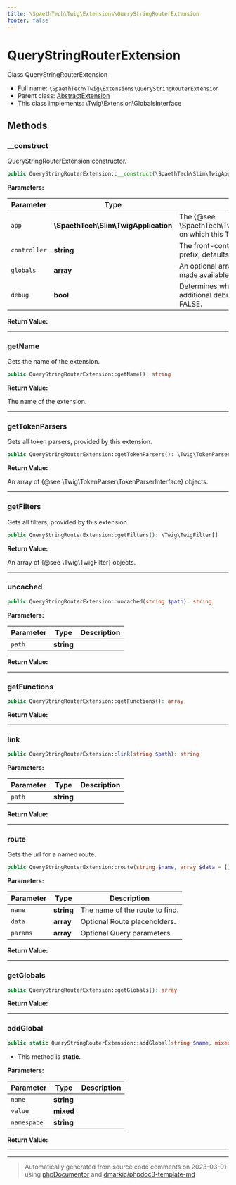 ```yaml
---
title: \SpaethTech\Twig\Extensions\QueryStringRouterExtension
footer: false
---
```


# QueryStringRouterExtension

Class QueryStringRouterExtension



* Full name: `\SpaethTech\Twig\Extensions\QueryStringRouterExtension`
* Parent class: [AbstractExtension](../../../../doc.md)
* This class implements: \Twig\Extension\GlobalsInterface



## Methods

### __construct

QueryStringRouterExtension constructor.

```php
public QueryStringRouterExtension::__construct(\SpaethTech\Slim\TwigApplication $app, string $controller = &quot;/index.php&quot;, array $globals = [], bool $debug = false): mixed
```








**Parameters:**

| Parameter | Type | Description |
|-----------|------|-------------|
| `app` | **\SpaethTech\Slim\TwigApplication** | The {@see \SpaethTech\Twig\Extensions\Application} on which this Twig Extension operates. |
| `controller` | **string** | The front-controller script as an URL prefix, defaults to &quot;/index.php&quot;. |
| `globals` | **array** | An optional array of global values to be made available to all Twig templates. |
| `debug` | **bool** | Determines whether or not to display additional debug messages, defaults to FALSE. |


**Return Value:**





---
### getName

Gets the name of the extension.

```php
public QueryStringRouterExtension::getName(): string
```









**Return Value:**

The name of the extension.



---
### getTokenParsers

Gets all token parsers, provided by this extension.

```php
public QueryStringRouterExtension::getTokenParsers(): \Twig\TokenParser\TokenParserInterface[]
```









**Return Value:**

An array of {@see \Twig\TokenParser\TokenParserInterface} objects.



---
### getFilters

Gets all filters, provided by this extension.

```php
public QueryStringRouterExtension::getFilters(): \Twig\TwigFilter[]
```









**Return Value:**

An array of {@see \Twig\TwigFilter} objects.



---
### uncached



```php
public QueryStringRouterExtension::uncached(string $path): string
```








**Parameters:**

| Parameter | Type | Description |
|-----------|------|-------------|
| `path` | **string** |  |


**Return Value:**





---
### getFunctions



```php
public QueryStringRouterExtension::getFunctions(): array
```









**Return Value:**





---
### link



```php
public QueryStringRouterExtension::link(string $path): string
```








**Parameters:**

| Parameter | Type | Description |
|-----------|------|-------------|
| `path` | **string** |  |


**Return Value:**





---
### route

Gets the url for a named route.

```php
public QueryStringRouterExtension::route(string $name, array $data = [], array $params = []): string
```








**Parameters:**

| Parameter | Type | Description |
|-----------|------|-------------|
| `name` | **string** | The name of the route to find. |
| `data` | **array** | Optional Route placeholders. |
| `params` | **array** | Optional Query parameters. |


**Return Value:**





---
### getGlobals



```php
public QueryStringRouterExtension::getGlobals(): array
```









**Return Value:**





---
### addGlobal



```php
public static QueryStringRouterExtension::addGlobal(string $name, mixed $value, string $namespace = &quot;app&quot;): mixed
```



* This method is **static**.




**Parameters:**

| Parameter | Type | Description |
|-----------|------|-------------|
| `name` | **string** |  |
| `value` | **mixed** |  |
| `namespace` | **string** |  |


**Return Value:**





---


---
> Automatically generated from source code comments on 2023-03-01 using [phpDocumentor](http://www.phpdoc.org/) and [dmarkic/phpdoc3-template-md](https://github.com/dmarkic/phpdoc3-template-md)
